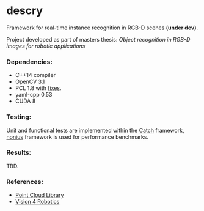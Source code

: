 # descry
Framework for real-time instance recognition in RGB-D scenes **(under dev)**.

Project developed as part of masters thesis:
*Object recognition in RGB-D images for robotic applications*

### Dependencies:
* C++14 compiler
* OpenCV 3.1
* PCL 1.8 with [fixes](https://github.com/jolesinski/pcl).
* yaml-cpp 0.53
* CUDA 8

### Testing:
Unit and functional tests are implemented within the [Catch](https://github.com/philsquared/Catch) framework,
[nonius](https://github.com/libnonius/nonius) framework is used for performance benchmarks.


### Results:
TBD.

### References:
* [Point Cloud Library](https://github.com/PointCloudLibrary/pcl)
* [Vision 4 Robotics](https://github.com/strands-project/v4r)